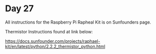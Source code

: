 # Day 27

All instructions for the Raspberry Pi Rapheal Kit is on Sunfounders page.

Thermistor Instructions found at link below:

https://docs.sunfounder.com/projects/raphael-kit/en/latest/python/2.2.2_thermistor_python.html
